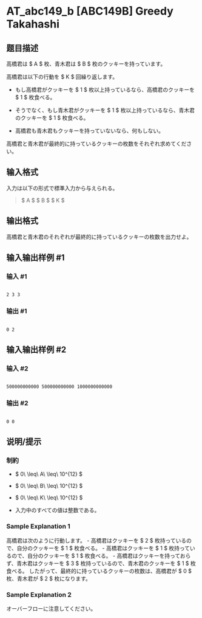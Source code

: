 # AT_abc149_b [ABC149B] Greedy Takahashi

## 题目描述

[problemUrl]: https://atcoder.jp/contests/abc149/tasks/abc149_b

高橋君は $ A $ 枚、青木君は $ B $ 枚のクッキーを持っています。

高橋君は以下の行動を $ K $ 回繰り返します。

- もし高橋君がクッキーを $ 1 $ 枚以上持っているなら、高橋君のクッキーを $ 1 $ 枚食べる。
- そうでなく、もし青木君がクッキーを $ 1 $ 枚以上持っているなら、青木君のクッキーを $ 1 $ 枚食べる。
- 高橋君も青木君もクッキーを持っていないなら、何もしない。

高橋君と青木君が最終的に持っているクッキーの枚数をそれぞれ求めてください。

## 输入格式

入力は以下の形式で標準入力から与えられる。

> $ A $ $ B $ $ K $

## 输出格式

高橋君と青木君のそれぞれが最終的に持っているクッキーの枚数を出力せよ。

## 输入输出样例 #1

### 输入 #1

```
2 3 3
```

### 输出 #1

```
0 2
```

## 输入输出样例 #2

### 输入 #2

```
500000000000 500000000000 1000000000000
```

### 输出 #2

```
0 0
```

## 说明/提示

### 制約

- $ 0\ \leq\ A\ \leq\ 10^{12} $
- $ 0\ \leq\ B\ \leq\ 10^{12} $
- $ 0\ \leq\ K\ \leq\ 10^{12} $
- 入力中のすべての値は整数である。

### Sample Explanation 1

高橋君は次のように行動します。 - 高橋君はクッキーを $ 2 $ 枚持っているので、自分のクッキーを $ 1 $ 枚食べる。 - 高橋君はクッキーを $ 1 $ 枚持っているので、自分のクッキーを $ 1 $ 枚食べる。 - 高橋君はクッキーを持っておらず、青木君はクッキーを $ 3 $ 枚持っているので、青木君のクッキーを $ 1 $ 枚食べる。 したがって、最終的に持っているクッキーの枚数は、高橋君が $ 0 $ 枚、青木君が $ 2 $ 枚になります。

### Sample Explanation 2

オーバーフローに注意してください。